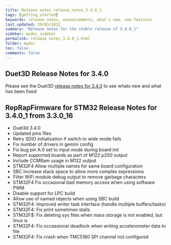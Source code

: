 ```yaml
---
title: Release notes release_notes_3.4.0_1
tags: [getting_started]
keywords: release notes, announcements, what's new, new features
last_updated: 29/03/2022
summary: "Release notes for the stable release of 3.4.0_1"
sidebar: mydoc_sidebar
permalink: release_notes_3.4.0_1.html
folder: mydoc
toc: false
comments: false
---
```


## Duet3D Release Notes for 3.4.0

Please see the Duet3D [release notes for 3.4.0](https://github.com/Duet3D/RepRapFirmware/wiki/Changelog-RRF-3.x#reprapfirmware-340) to see whats new and what has been fixed

## RepRapFirmware for STM32 Release Notes for 3.4.0_1 from 3.3.0_16

* Duet3d 3.4.0
* Updated pins files
* Retry SDIO initialization if switch to wide mode fails
* Fix number of drivers in gemini config
* Fix bug pin A.0 set to input mode during board init
* Report supported boards as part of M122 p200 output
* Include CCMRam usage in M122 output
* STM32F4 Allow multiple names for same board configuration
* SBC Increase stack space to allow more complex expressions
* Filter WiFi module debug output to remove garbage characters
* STM32F4 Fix occasional bad memory access when using software PWM
* Disable support for LPC build
* Allow use of named objects when using SBC build
* STM32F4: Improved writer task interface (handle multiple buffers/tasks)
* STM32F4: Fix print sometimes stalls
* STM32F$: Fix deleting sys files when mass storage is not enabled, but linux is
* STM32F4: Fix occassional deadlock when writing accelerometer data to file
* STM32F4: Fix crash when TMC5160 SPI channel not configured
